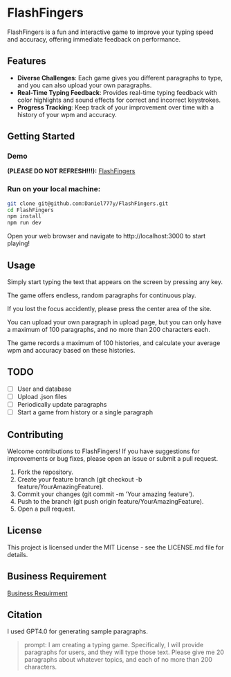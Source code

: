 # FlashFingers

FlashFingers is a fun and interactive game to improve your typing speed and accuracy, offering immediate feedback on performance.

## Features

* **Diverse Challenges**: Each game gives you different paragraphs to type, and you can also upload your own paragraphs.
* **Real-Time Typing Feedback**: Provides real-time typing feedback with color highlights and sound effects for correct and incorrect keystrokes.
* **Progress Tracking**: Keep track of your improvement over time with a history of your wpm and accuracy.

## Getting Started

### Demo

**(PLEASE DO NOT REFRESH!!!):**  [FlashFingers](https://Daniel777y.github.io)

### Run on your local machine:

```bash
git clone git@github.com:Daniel777y/FlashFingers.git
cd FlashFingers
npm install
npm run dev
```

Open your web browser and navigate to http://localhost:3000 to start playing!

## Usage

Simply start typing the text that appears on the screen by pressing any key.

The game offers endless, random paragraphs for continuous play.

If you lost the focus accidently, please press the center area of the site.

You can upload your own paragraph in upload page, but you can only have a maximum of 100 paragraphs, and no more than 200 characters each.

The game records a maximum of 100 histories, and calculate your average wpm and accuracy based on these histories.

## TODO

- [ ] User and database
- [ ] Upload .json files
- [ ] Periodically update paragraphs
- [ ] Start a game from history or a single paragraph

## Contributing

Welcome contributions to FlashFingers! If you have suggestions for improvements or bug fixes, please open an issue or submit a pull request.

1. Fork the repository.
2. Create your feature branch (git checkout -b feature/YourAmazingFeature).
3. Commit your changes (git commit -m 'Your amazing feature').
4. Push to the branch (git push origin feature/YourAmazingFeature).
5. Open a pull request.

## License

This project is licensed under the MIT License - see the LICENSE.md file for details.

## Business Requirement

[Business Requirment](https://github.com/Daniel777y/FlashFingers/blob/main/BusinessRequirement.md)

## Citation

I used GPT4.0 for generating sample paragraphs.

> prompt: I am creating a typing game. Specifically, I will provide paragraphs for users, and they will type those text. Please give me 20 paragraphs about whatever topics, and each of no more than 200 characters.
